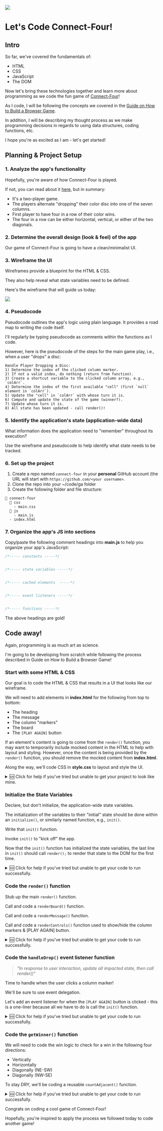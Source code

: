 <img src="https://i.imgur.com/B3jbImk.jpg">

# Let's Code Connect-Four!

## Intro

So far, we've covered the fundamentals of:

- HTML
- CSS
- JavaScript
- The DOM

Now let's bring these technologies together and learn more about programming as we code the fun game of [Connect-Four](https://en.wikipedia.org/wiki/Connect_Four)!

As I code, I will be following the concepts we covered in the [Guide on How to Build a Browser Game](https://gist.github.com/jim-clark/6f1919291f6007b2c0b2c93d925d6bac).

In addition, I will be describing my thought process as we make programming decisions in regards to using data structures, coding functions, etc.

I hope you're as excited as I am - let's get started!

## Planning & Project Setup

### 1. Analyze the app's functionality

Hopefully, you're aware of how Connect-Four is played.

If not, you can read about it [here](https://en.wikipedia.org/wiki/Connect_Four), but in summary:

- It's a two-player game.
- The players alternate "dropping" their color disc into one of the seven columns.
- First player to have four in a row of their color wins.
- The four in a row can be either horizontal, vertical, or either of the two diagonals.

### 2. Determine the overall design (look & feel) of the app
	
Our game of Connect-Four is going to have a clean/minimalist UI.

### 3. Wireframe the UI
 
Wireframes provide a blueprint for the HTML & CSS.

They also help reveal what state variables need to be defined.

Here's the wireframe that will guide us today:

<img src="https://i.imgur.com/suIQoiw.png">

### 4. Pseudocode

Pseudocode outlines the app's logic using plain language. It provides a road map to writing the code itself.
   
I'll regularly be typing pseudocode as comments within the functions as I code.

However, here is the pseudocode of the steps for the main game play, i.e., when a user "drops" a disc:
```
Handle Player Dropping a Disc:
1) Determine the index of the clicked column marker.
2) If not a valid index, do nothing (return from function).
3) Create a shortcut variable to the clicked column array, e.g., `colArr`.
4) Determine the index of the first available "cell" (first `null` element in `colArr`).
5) Update the "cell" in `colArr` with whose turn it is.
6) Compute and update the state of the game (winner?).
7) Update whose turn it is.
8) All state has been updated - call render()!
```

### 5. Identify the application's state (application-wide data)
	
What information does the application need to "remember" throughout its execution?

Use the wireframe and pseudocode to help identify what state needs to be tracked.

### 6. Set up the project

1. Create a repo named `connect-four` in your **personal** GitHub account (the URL will start with `https://github.com/<your username>`.
2. Clone the repo into your ~/code/ga folder
3. Create the following folder and file structure:
```
📂 connect-four
  📂 css
    - main.css
  📂 js
    - main.js
  - index.html
```

### 7. **Organize the app's JS into sections**

Copy/paste the following comment headings into **main.js** to help you organize your app's JavaScript:

```js
/*----- constants -----*/


/*----- state variables -----*/


/*----- cached elements  -----*/


/*----- event listeners -----*/


/*----- functions -----*/

```

The above headings are gold!

## Code away!

Again, programming is as much art as science.

I'm going to be developing from scratch while following the process described in Guide on How to Build a Browser Game!

### Start with some HTML & CSS

Our goal is to code the HTML & CSS that results in a UI that looks like our wireframe.

We will need to add elements in **index.html** for the following from top to bottom:

- The heading
- The message
- The column "markers"
- The board
- The `[PLAY AGAIN]` button

If an element's content is going to come from the `render()` function, you may want to temporarily include mocked content in the HTML to help with layout and styling. However, once the content is being provided by the `render()` function, you should remove the mocked content from **index.html**.

Along the way, we'll code CSS in **style.css** to layout and style the UI.
	
<details>
<summary>
 🆘 Click for help if you've tried but unable to get your project to look like mine.
</summary>

```html
<!-- index.html -->

<!DOCTYPE html>
<html>

<head>
  <meta charset="utf-8">
  <meta name="viewport" content="width=device-width">
  <title>replit</title>
  <link rel="preconnect" href="https://fonts.googleapis.com">
  <link rel="preconnect" href="https://fonts.gstatic.com" crossorigin>
  <link href="https://fonts.googleapis.com/css2?family=Open+Sans:wght@300&display=swap" rel="stylesheet">
  <link href="style.css" rel="stylesheet" type="text/css" />
  <script defer src="script.js"></script>
</head>

<body>
  <header>CONNECT FOUR</header>
  <h1>PURPLE's Turn</h1>
  <section id="markers">
    <div></div>
    <div></div>
    <div></div>
    <div></div>
    <div></div>
    <div></div>
    <div></div>
  </section>
  <section id="board">
    <div id="c0r5"></div>
    <div id="c1r5"></div>
    <div id="c2r5"></div>
    <div id="c3r5"></div>
    <div id="c4r5"></div>
    <div id="c5r5"></div>
    <div id="c6r5"></div>

    <div id="c0r4"></div>
    <div id="c1r4"></div>
    <div id="c2r4"></div>
    <div id="c3r4"></div>
    <div id="c4r4"></div>
    <div id="c5r4"></div>
    <div id="c6r4"></div>

    <div id="c0r3"></div>
    <div id="c1r3"></div>
    <div id="c2r3"></div>
    <div id="c3r3"></div>
    <div id="c4r3"></div>
    <div id="c5r3"></div>
    <div id="c6r3"></div>

    <div id="c0r2"></div>
    <div id="c1r2"></div>
    <div id="c2r2"></div>
    <div id="c3r2"></div>
    <div id="c4r2"></div>
    <div id="c5r2"></div>
    <div id="c6r2"></div>

    <div id="c0r1"></div>
    <div id="c1r1"></div>
    <div id="c2r1"></div>
    <div id="c3r1"></div>
    <div id="c4r1"></div>
    <div id="c5r1"></div>
    <div id="c6r1"></div>

    <div id="c0r0"></div>
    <div id="c1r0"></div>
    <div id="c2r0"></div>
    <div id="c3r0"></div>
    <div id="c4r0"></div>
    <div id="c5r0"></div>
    <div id="c6r0"></div>
  </section>
  <button>PLAY AGAIN</button>
</body>

</html>
```

```css
/* style.css */

* {
  box-sizing: border-box;
}

body {
  /* viewport units: vh (viewport height), vw, vmin (smallest between vh & vw) */
  height: 100vh;
  margin: 0;
  font-family: 'Open Sans', sans-serif;
  display: flex;
  flex-direction: column;
  justify-content: center;
  align-items: center;
}

header {
  font-size: 4vmin;
  color: darkgrey;
  letter-spacing: 1vmin;
}

h1 {
  color: grey;
  font-size: 3vmin;
}

#markers {
  display: grid;
  grid-template-columns: repeat(7, 10vmin);
  gap: 1vmin;
  margin-top: 1.5vmin;
}

#markers > div {
  height: 10vmin;
  border-width: 5vmin;
  border-style: solid;
  border-color: lightgrey transparent transparent;
  transform: scale(0.7);
}

#markers > div:hover {
  transform: scale(0.9);
  transition: transform 150ms ease-in;
  border-top-color: darkgrey;
}

#board {
  display: grid;
  grid-template-columns: repeat(7, 10vmin);
  grid-template-rows: repeat(6, 10vmin);
  gap: 1vmin;
  margin-top: -4vmin;
}

#board > div {
  border-radius: 50%;
  border: 0.1vmin solid grey;
}

button {
  margin-top: 4vmin;
  padding: 2vmin;
  font-size: 2vmin;
  border-radius: 4vmin;
  border: 0.1vmin solid grey;
  color: grey;
}

button:hover {
  color: white;
  background-color: darkgrey;
}
```

```js
/*----- constants -----*/


/*----- state variables -----*/


/*----- cached elements  -----*/


/*----- event listeners -----*/


/*----- functions -----*/


```

</details>

### Initialize the State Variables

Declare, but don't initialize, the application-wide state variables.

The initialization of the variables to their "initial" state should be done within an `initialize()`, or similarly named function, e.g., `init()`.
	
Write that `init()` function.
	
Invoke `init()` to "kick off" the app.

Now that the `init()` function has initialized the state variables, the last line in `init()` should call `render();` to render that state to the DOM for the first time.

<details>
<summary>
 🆘 Click for help if you've tried but unable to get your code to run successfully.
</summary>

```js
// script.js

/*----- constants -----*/


/*----- state variables -----*/
let board;  // array of 7 column arrays
let turn;  // 1 or -1
let winner;  // null = no winner; 1 or -1 = winner; 'T' = Tie

/*----- cached elements  -----*/


/*----- event listeners -----*/


/*----- functions -----*/
init();

// Initialize all state, then call render()
function init() {
  // To visualize the board's mapping to the DOM,
  // rotate the board array 90 degrees counter-clockwise
  board = [
    [0, 0, 0, 0, 0, 0],  // col 0
    [0, 0, 0, 0, 0, 0],  // col 1
    [0, 0, 0, 0, 0, 0],  // col 2
    [0, 0, 0, 0, 0, 0],  // col 3
    [0, 0, 0, 0, 0, 0],  // col 4
    [0, 0, 0, 0, 0, 0],  // col 5
    [0, 0, 0, 0, 0, 0],  // col 6
  ];
  turn = 1;
  winner = null;
  render();
}

function render() {
  
}

```

</details>

### Code the `render()` function

Stub up the main `render()` function.
  
Call and code a `renderBoard()` function.

Call and code a `renderMessage()` function.

Call and code a `renderControls()` function used to show/hide the column markers & [PLAY AGAIN] button.

<details>
<summary>
 🆘 Click for help if you've tried but unable to get your code to run successfully.
</summary>

```js
// script.js

/*----- constants -----*/
const COLORS = {
  '0': 'white',
  '1': 'purple',
  '-1': 'orange',
};

/*----- state variables -----*/
let board;  // array of 7 column arrays
let turn;  // 1 or -1
let winner;  // null = no winner; 1 or -1 = winner; 'T' = Tie

/*----- cached elements  -----*/
const messageEl = document.querySelector('h1');
const playAgainBtn = document.querySelector('button');
const markerEls = document.querySelectorAll('#markers > div');

/*----- event listeners -----*/


/*----- functions -----*/
init();

// Initialize all state, then call render()
function init() {
  // To visualize the board's mapping to the DOM,
  // rotate the board array 90 degrees counter-clockwise
  board = [
    [0, 0, 0, 0, 0, 0],  // col 0
    [0, 0, 0, 0, 0, 0],  // col 1
    [0, 0, 0, 0, 0, 0],  // col 2
    [0, 0, 0, 0, 0, 0],  // col 3
    [0, 0, 0, 0, 0, 0],  // col 4
    [0, 0, 0, 0, 0, 0],  // col 5
    [0, 0, 0, 0, 0, 0],  // col 6
  ];
  turn = 1;
  winner = null;
  render();
}

// Visualize all state in the DOM
function render() {
  renderBoard();
  renderMessage();
  // Hide/show UI elements (controls)
  renderControls();
}

function renderBoard() {
  board.forEach(function(colArr, colIdx) {
    // Iterate over the cells in the cur column (colArr)
    colArr.forEach(function(cellVal, rowIdx) {
      const cellId = `c${colIdx}r${rowIdx}`;
      const cellEl = document.getElementById(cellId);
      cellEl.style.backgroundColor = COLORS[cellVal];
    });
  });
}

function renderMessage() {
  if (winner === 'T') {
    messageEl.innerText = "It's a Tie!!!";
  } else if (winner) {
    messageEl.innerHTML = `<span style="color: ${COLORS[winner]}">${COLORS[winner].toUpperCase()}</span> Wins!`;
  } else {
    // Game is in play
    messageEl.innerHTML = `<span style="color: ${COLORS[turn]}">${COLORS[turn].toUpperCase()}</span>'s Turn`;
  }
}

function renderControls() {
  // Ternary expression is the go to when you want 1 of 2 values returned
  // <conditional exp> ? <truthy exp> : <falsy exp>
  playAgainBtn.style.visibility = winner ? 'visible' : 'hidden';
  // Iterate over the marker elements to hide/show
  // according to the column being full (no 0's) or not
  markerEls.forEach(function(markerEl, colIdx) {
    const hideMarker = !board[colIdx].includes(0) || winner;
    markerEl.style.visibility = hideMarker ? 'hidden' : 'visible';
  });
}
```

</details>

	
### Code the `handleDrop()` event listener function

> _"In response to user interaction, update all impacted state, then call render()"_

Time to handle when the user clicks a column marker!

We'll be sure to use event delegation.
	
Let's add an event listener for when the `[PLAY AGAIN]` button is clicked - this is a one-liner because all we have to do is call the `init()` function.

<details>
<summary>
 🆘 Click for help if you've tried but unable to get your code to run successfully.
</summary>

```js
// script.js

/*----- constants -----*/
const COLORS = {
  '0': 'white',
  '1': 'purple',
  '-1': 'orange',
};

/*----- state variables -----*/
let board;  // array of 7 column arrays
let turn;  // 1 or -1
let winner;  // null = no winner; 1 or -1 = winner; 'T' = Tie

/*----- cached elements  -----*/
const messageEl = document.querySelector('h1');
const playAgainBtn = document.querySelector('button');
const markerEls = [...document.querySelectorAll('#markers > div')];

/*----- event listeners -----*/
document.getElementById('markers').addEventListener('click', handleDrop);

/*----- functions -----*/
init();

// Initialize all state, then call render()
function init() {
  // To visualize the board's mapping to the DOM,
  // rotate the board array 90 degrees counter-clockwise
  board = [
    [0, 0, 0, 0, 0, 0],  // col 0
    [0, 0, 0, 0, 0, 0],  // col 1
    [0, 0, 0, 0, 0, 0],  // col 2
    [0, 0, 0, 0, 0, 0],  // col 3
    [0, 0, 0, 0, 0, 0],  // col 4
    [0, 0, 0, 0, 0, 0],  // col 5
    [0, 0, 0, 0, 0, 0],  // col 6
  ];
  turn = 1;
  winner = null;
  render();
}

// In response to use interaction, update all impacted
// state, then call render();
function handleDrop(evt) {
  const colIdx = markerEls.indexOf(evt.target);
  // Guards...
  if (colIdx === -1) return;
  // Shortcut to the column array
  const colArr = board[colIdx];
  // Find the index of the first 0 in colArr
  const rowIdx = colArr.indexOf(0);
  // Update the board state with the cur player value (turn)
  colArr[rowIdx] = turn;
  // Switch player turn
  turn *= -1;
  // Check for winner
  winner = getWinner();
  render();
}

function getWinner() {

}


// Visualize all state in the DOM
function render() {
  renderBoard();
  renderMessage();
  // Hide/show UI elements (controls)
  renderControls();
}

function renderBoard() {
  board.forEach(function(colArr, colIdx) {
    // Iterate over the cells in the cur column (colArr)
    colArr.forEach(function(cellVal, rowIdx) {
      const cellId = `c${colIdx}r${rowIdx}`;
      const cellEl = document.getElementById(cellId);
      cellEl.style.backgroundColor = COLORS[cellVal];
    });
  });
}

function renderMessage() {
  if (winner === 'T') {
    messageEl.innerText = "It's a Tie!!!";
  } else if (winner) {
    messageEl.innerHTML = `<span style="color: ${COLORS[winner]}">${COLORS[winner].toUpperCase()}</span> Wins!`;
  } else {
    // Game is in play
    messageEl.innerHTML = `<span style="color: ${COLORS[turn]}">${COLORS[turn].toUpperCase()}</span>'s Turn`;
  }
}

function renderControls() {
  // Ternary expression is the go to when you want 1 of 2 values returned
  // <conditional exp> ? <truthy exp> : <falsy exp>
  playAgainBtn.style.visibility = winner ? 'visible' : 'hidden';
  // Iterate over the marker elements to hide/show
  // according to the column being full (no 0's) or not
  markerEls.forEach(function(markerEl, colIdx) {
    const hideMarker = !board[colIdx].includes(0) || winner;
    markerEl.style.visibility = hideMarker ? 'hidden' : 'visible';
  });
}
```

</details>


### Code the `getWinner()` function

We will need to code the win logic to check for a win in the following four directions:

- Vertically
- Horizontally
- Diagonally (NE-SW)
- Diagonally (NW-SE)

To stay DRY, we'll be coding a reusable `countAdjacent()` function.

<details>
<summary>
 🆘 Click for help if you've tried but unable to get your code to run successfully.
</summary>

```js
// script.js

/*----- constants -----*/
const COLORS = {
  '0': 'white',
  '1': 'purple',
  '-1': 'orange',
};

/*----- state variables -----*/
let board;  // array of 7 column arrays
let turn;  // 1 or -1
let winner;  // null = no winner; 1 or -1 = winner; 'T' = Tie

/*----- cached elements  -----*/
const messageEl = document.querySelector('h1');
const playAgainBtn = document.querySelector('button');
const markerEls = [...document.querySelectorAll('#markers > div')];

/*----- event listeners -----*/
document.getElementById('markers').addEventListener('click', handleDrop);
playAgainBtn.addEventListener('click', init);

/*----- functions -----*/
init();

// Initialize all state, then call render()
function init() {
  // To visualize the board's mapping to the DOM,
  // rotate the board array 90 degrees counter-clockwise
  board = [
    [0, 0, 0, 0, 0, 0],  // col 0
    [0, 0, 0, 0, 0, 0],  // col 1
    [0, 0, 0, 0, 0, 0],  // col 2
    [0, 0, 0, 0, 0, 0],  // col 3
    [0, 0, 0, 0, 0, 0],  // col 4
    [0, 0, 0, 0, 0, 0],  // col 5
    [0, 0, 0, 0, 0, 0],  // col 6
  ];
  turn = 1;
  winner = null;
  render();
}

// In response to use interaction, update all impacted
// state, then call render();
function handleDrop(evt) {
  const colIdx = markerEls.indexOf(evt.target);
  // Guards...
  if (colIdx === -1) return;
  // Shortcut to the column array
  const colArr = board[colIdx];
  // Find the index of the first 0 in colArr
  const rowIdx = colArr.indexOf(0);
  // Update the board state with the cur player value (turn)
  colArr[rowIdx] = turn;
  // Switch player turn
  turn *= -1;
  // Check for winner
  winner = getWinner(colIdx, rowIdx);
  render();
}

// Check for winner in board state and
// return null if no winner, 1/-1 if a player has won, 'T' if tie
function getWinner(colIdx, rowIdx) {
  return checkVerticalWin(colIdx, rowIdx) ||
    checkHorizontalWin(colIdx, rowIdx) ||
    checkDiagonalWinNESW(colIdx, rowIdx) ||
    checkDiagonalWinNWSE(colIdx, rowIdx);
}

function checkDiagonalWinNWSE(colIdx, rowIdx) {
  const adjCountNW = countAdjacent(colIdx, rowIdx, -1, 1);
  const adjCountSE = countAdjacent(colIdx, rowIdx, 1, -1);
  return (adjCountNW + adjCountSE) >= 3 ? board[colIdx][rowIdx] : null;
}

function checkDiagonalWinNESW(colIdx, rowIdx) {
  const adjCountNE = countAdjacent(colIdx, rowIdx, 1, 1);
  const adjCountSW = countAdjacent(colIdx, rowIdx, -1, -1);
  return (adjCountNE + adjCountSW) >= 3 ? board[colIdx][rowIdx] : null;
}

function checkHorizontalWin(colIdx, rowIdx) {
  const adjCountLeft = countAdjacent(colIdx, rowIdx, -1, 0);
  const adjCountRight = countAdjacent(colIdx, rowIdx, 1, 0);
  return (adjCountLeft + adjCountRight) >= 3 ? board[colIdx][rowIdx] : null;
}

function checkVerticalWin(colIdx, rowIdx) {
  return countAdjacent(colIdx, rowIdx, 0, -1) === 3 ? board[colIdx][rowIdx] : null;
}

function countAdjacent(colIdx, rowIdx, colOffset, rowOffset) {
  // Shortcut variable to the player value
  const player = board[colIdx][rowIdx];
  // Track count of adjancent cells with the same player value
  let count = 0;
  // Initialize new coordinates
  colIdx += colOffset;
  rowIdx += rowOffset;
  while (
    // Ensure colIdx is within bounds of the board array
    board[colIdx] !== undefined &&
    board[colIdx][rowIdx] !== undefined &&
    board[colIdx][rowIdx] === player
  ) {
    count++;
    colIdx += colOffset;
    rowIdx += rowOffset;
  }
  return count;
}


// Visualize all state in the DOM
function render() {
  renderBoard();
  renderMessage();
  // Hide/show UI elements (controls)
  renderControls();
}

function renderBoard() {
  board.forEach(function(colArr, colIdx) {
    // Iterate over the cells in the cur column (colArr)
    colArr.forEach(function(cellVal, rowIdx) {
      const cellId = `c${colIdx}r${rowIdx}`;
      const cellEl = document.getElementById(cellId);
      cellEl.style.backgroundColor = COLORS[cellVal];
    });
  });
}

function renderMessage() {
  if (winner === 'T') {
    messageEl.innerText = "It's a Tie!!!";
  } else if (winner) {
    messageEl.innerHTML = `<span style="color: ${COLORS[winner]}">${COLORS[winner].toUpperCase()}</span> Wins!`;
  } else {
    // Game is in play
    messageEl.innerHTML = `<span style="color: ${COLORS[turn]}">${COLORS[turn].toUpperCase()}</span>'s Turn`;
  }
}

function renderControls() {
  // Ternary expression is the go to when you want 1 of 2 values returned
  // <conditional exp> ? <truthy exp> : <falsy exp>
  playAgainBtn.style.visibility = winner ? 'visible' : 'hidden';
  // Iterate over the marker elements to hide/show
  // according to the column being full (no 0's) or not
  markerEls.forEach(function(markerEl, colIdx) {
    const hideMarker = !board[colIdx].includes(0) || winner;
    markerEl.style.visibility = hideMarker ? 'hidden' : 'visible';
  });
}
```

</details>

Congrats on coding a cool game of Connect-Four!

Hopefully, you're inspired to apply the process we followed today to code another game!


